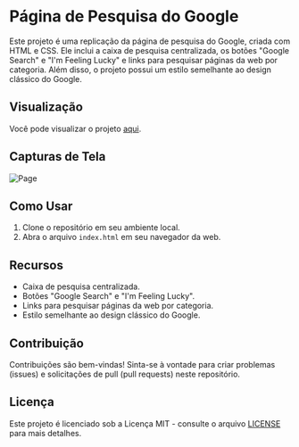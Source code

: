 # Página de Pesquisa do Google

Este projeto é uma replicação da página de pesquisa do Google, criada com HTML e CSS. Ele inclui a caixa de pesquisa centralizada, os botões "Google Search" e "I'm Feeling Lucky" e links para pesquisar páginas da web por categoria. Além disso, o projeto possui um estilo semelhante ao design clássico do Google.

## Visualização

Você pode visualizar o projeto [aqui](https://github.com/Jeef-Moreira/atividades-PSW/tree/568efae35a41bd52dd4cbb6836a9c5678eb8f708/Atv05/src).

## Capturas de Tela

![Page](https://github.com/Jeef-Moreira/gitrepo/assets/119500249/7ace707b-bf40-44ae-96f1-df002be4f783)

## Como Usar

1. Clone o repositório em seu ambiente local.
2. Abra o arquivo `index.html` em seu navegador da web.

## Recursos

- Caixa de pesquisa centralizada.
- Botões "Google Search" e "I'm Feeling Lucky".
- Links para pesquisar páginas da web por categoria.
- Estilo semelhante ao design clássico do Google.

## Contribuição

Contribuições são bem-vindas! Sinta-se à vontade para criar problemas (issues) e solicitações de pull (pull requests) neste repositório.

## Licença

Este projeto é licenciado sob a Licença MIT - consulte o arquivo [LICENSE](LICENSE) para mais detalhes.
